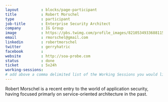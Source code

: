 ```yaml
---
layout          : blocks/page-participant
title           : Robert Morschel
type            : participant
job-title       : Enterprise Security Architect
company         : IG Group
image           : https://pbs.twimg.com/profile_images/821053493368811521/a50bFODy_400x400.jpg
email           : rmorschel@gmail.com
linkedin        : robertmorschel
twitter         : gerryhatric
facebook        :
website         : http://soa-probe.com
status          : done
ticket          : 5x24h
working-sessions:
# add above a comma delimited list of the Working Sessions you would like to attend (use the session's title)
---
```


Robert Morschel is a recent entry to the world of application security, having focused primarly on service-oriented architecture in the past.

